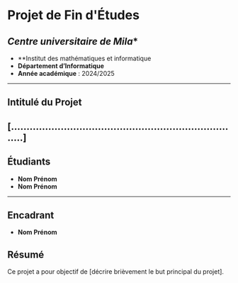 # **Projet de Fin d'Études**
## *Centre universitaire de Mila**
- **Institut des mathématiques et informatique
- **Département d’Informatique**
- **Année académique** : 2024/2025
---
## **Intitulé du Projet**
**[...........................................................................]**
---
## **Étudiants**
- **Nom Prénom**
- **Nom Prénom**
---
## **Encadrant**
- **Nom Prénom**
## **Résumé**
Ce projet a pour objectif de [décrire brièvement le but principal du projet].
